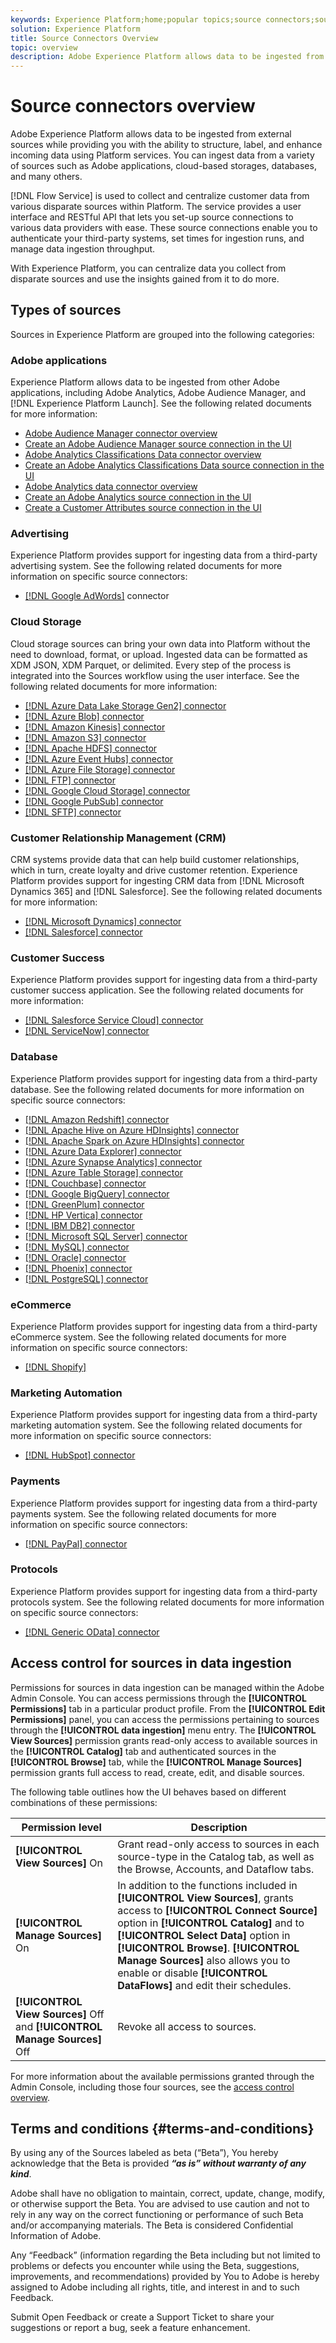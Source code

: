 ```yaml
---
keywords: Experience Platform;home;popular topics;source connectors;source connector;sources;data sources;data source;data source connection
solution: Experience Platform
title: Source Connectors Overview
topic: overview
description: Adobe Experience Platform allows data to be ingested from external sources while providing you with the ability to structure, label, and enhance incoming data using Platform services. You can ingest data from a variety of sources such as Adobe applications, cloud-based storage, databases, and many others.
---
```


# Source connectors overview

Adobe Experience Platform allows data to be ingested from external sources while providing you with the ability to structure, label, and enhance incoming data using Platform services. You can ingest data from a variety of sources such as Adobe applications, cloud-based storages, databases, and many others.

[!DNL Flow Service] is used to collect and centralize customer data from various disparate sources within Platform. The service provides a user interface and RESTful API that lets you set-up source connections to various data providers with ease. These source connections enable you to authenticate your third-party systems, set times for ingestion runs, and manage data ingestion throughput.

With Experience Platform, you can centralize data you collect from disparate sources and use the insights gained from it to do more.

## Types of sources

Sources in Experience Platform are grouped into the following categories:

### Adobe applications

Experience Platform allows data to be ingested from other Adobe applications, including Adobe Analytics, Adobe Audience Manager, and [!DNL Experience Platform Launch]. See the following related documents for more information:

- [Adobe Audience Manager connector overview](connectors/adobe-applications/audience-manager.md)
- [Create an Adobe Audience Manager source connection in the UI](./tutorials/ui/create/adobe-applications/audience-manager.md)
- [Adobe Analytics Classifications Data connector overview](connectors/adobe-applications/classifications.md)
- [Create an Adobe Analytics Classifications Data source connection in the UI](./tutorials/ui/create/adobe-applications/classifications.md)
- [Adobe Analytics data connector overview](connectors/adobe-applications/analytics.md)
- [Create an Adobe Analytics source connection in the UI](./tutorials/ui/create/adobe-applications/analytics.md)
- [Create a Customer Attributes source connection in the UI](./tutorials/ui/create/adobe-applications/customer-attributes.md)

### Advertising

Experience Platform provides support for ingesting data from a third-party advertising system. See the following related documents for more information on specific source connectors:

- [[!DNL Google AdWords]](connectors/advertising/ads.md) connector

### Cloud Storage

Cloud storage sources can bring your own data into Platform without the need to download, format, or upload. Ingested data can be formatted as XDM JSON, XDM Parquet, or delimited. Every step of the process is integrated into the Sources workflow using the user interface. See the following related documents for more information:

- [[!DNL Azure Data Lake Storage Gen2] connector](connectors/cloud-storage/adls-gen2.md)
- [[!DNL Azure Blob] connector](connectors/cloud-storage/blob.md)
- [[!DNL Amazon Kinesis] connector](connectors/cloud-storage/kinesis.md)
- [[!DNL Amazon S3] connector](connectors/cloud-storage/s3.md)
- [[!DNL Apache HDFS] connector](connectors/cloud-storage/hdfs.md)
- [[!DNL Azure Event Hubs] connector](connectors/cloud-storage/eventhub.md)
- [[!DNL Azure File Storage] connector](connectors/cloud-storage/azure-file-storage.md)
- [[!DNL FTP] connector](connectors/cloud-storage/ftp.md)
- [[!DNL Google Cloud Storage] connector](connectors/cloud-storage/google-cloud-storage.md)
- [[!DNL Google PubSub] connector](connectors/cloud-storage/google-pubsub.md)
- [[!DNL SFTP] connector](connectors/cloud-storage/sftp.md)

### Customer Relationship Management (CRM)

CRM systems provide data that can help build customer relationships, which in turn, create loyalty and drive customer retention. Experience Platform provides support for ingesting CRM data from [!DNL Microsoft Dynamics 365] and [!DNL Salesforce]. See the following related documents for more information:

- [[!DNL Microsoft Dynamics] connector](connectors/crm/ms-dynamics.md)
- [[!DNL Salesforce] connector](connectors/crm/salesforce.md)

### Customer Success

Experience Platform provides support for ingesting data from a third-party customer success application. See the following related documents for more information:

- [[!DNL Salesforce Service Cloud] connector](connectors/customer-success/salesforce-service-cloud.md)
- [[!DNL ServiceNow] connector](connectors/customer-success/servicenow.md)

### Database

Experience Platform provides support for ingesting data from a third-party database. See the following related documents for more information on specific source connectors:

- [[!DNL Amazon Redshift] connector](connectors/databases/redshift.md)
- [[!DNL Apache Hive on Azure HDInsights] connector](connectors/databases/hive.md)
- [[!DNL Apache Spark on Azure HDInsights] connector](connectors/databases/spark.md)
- [[!DNL Azure Data Explorer] connector](connectors/databases/data-explorer.md)
- [[!DNL Azure Synapse Analytics] connector](connectors/databases/synapse-analytics.md)
- [[!DNL Azure Table Storage] connector](connectors/databases/ats.md)
- [[!DNL Couchbase] connector](connectors/databases/couchbase.md)
- [[!DNL Google BigQuery] connector](connectors/databases/bigquery.md)
- [[!DNL GreenPlum] connector](connectors/databases/greenplum.md)
- [[!DNL HP Vertica] connector](connectors/databases/hp-vertica.md)
- [[!DNL IBM DB2] connector](connectors/databases/ibm-db2.md)
- [[!DNL Microsoft SQL Server] connector](connectors/databases/sql-server.md)
- [[!DNL MySQL] connector](connectors/databases/mysql.md)
- [[!DNL Oracle] connector](connectors/databases/oracle.md)
- [[!DNL Phoenix] connector](connectors/databases/phoenix.md)
- [[!DNL PostgreSQL] connector](connectors/databases/postgres.md)

### eCommerce

Experience Platform provides support for ingesting data from a third-party eCommerce system. See the following related documents for more information on specific source connectors:

- [[!DNL Shopify]](connectors/ecommerce/shopify.md)

### Marketing Automation

Experience Platform provides support for ingesting data from a third-party marketing automation system. See the following related documents for more information on specific source connectors:

- [[!DNL HubSpot] connector](connectors/marketing-automation/hubspot.md)

### Payments

Experience Platform provides support for ingesting data from a third-party payments system. See the following related documents for more information on specific source connectors:

- [[!DNL PayPal] connector](connectors/payments/paypal.md)

### Protocols

Experience Platform provides support for ingesting data from a third-party protocols system. See the following related documents for more information on specific source connectors:

- [[!DNL Generic OData] connector](connectors/protocols/odata.md)

## Access control for sources in data ingestion

Permissions for sources in data ingestion can be managed within the Adobe Admin Console. You can access permissions through the **[!UICONTROL Permissions]** tab in a particular product profile. From the **[!UICONTROL Edit Permissions]** panel, you can access the permissions pertaining to sources through the **[!UICONTROL data ingestion]** menu entry. The **[!UICONTROL View Sources]** permission grants read-only access to available sources in the **[!UICONTROL Catalog]** tab and authenticated sources in the **[!UICONTROL Browse]** tab, while the **[!UICONTROL Manage Sources]** permission grants full access to read, create, edit, and disable sources.

The following table outlines how the UI behaves based on different combinations of these permissions:

| Permission level | Description |
| ---- | ----|
| **[!UICONTROL View Sources]** On | Grant read-only access to sources in each source-type in the Catalog tab, as well as the Browse, Accounts, and Dataflow tabs. |
| **[!UICONTROL Manage Sources]** On | In addition to the functions included in **[!UICONTROL View Sources]**, grants access to **[!UICONTROL Connect Source]** option in **[!UICONTROL Catalog]** and to **[!UICONTROL Select Data]** option in **[!UICONTROL Browse]**. **[!UICONTROL Manage Sources]** also allows you to enable or disable **[!UICONTROL DataFlows]** and edit their schedules. |
| **[!UICONTROL View Sources]** Off and **[!UICONTROL Manage Sources]** Off | Revoke all access to sources. |

For more information about the available permissions granted through the Admin Console, including those four sources, see the [access control overview](../access-control/home.md).

## Terms and conditions {#terms-and-conditions}

By using any of the Sources labeled as beta (“Beta”), You hereby acknowledge that the Beta is provided ***“as is” without warranty of any kind***.

Adobe shall have no obligation to maintain, correct, update, change, modify, or otherwise support the Beta. You are advised to use caution and not to rely in any way on the correct functioning or performance of such Beta and/or accompanying materials. The Beta is considered Confidential Information of Adobe.

Any “Feedback” (information regarding the Beta including but not limited to problems or defects you encounter while using the Beta, suggestions, improvements, and recommendations) provided by You to Adobe is hereby assigned to Adobe including all rights, title, and interest in and to such Feedback.

Submit Open Feedback or create a Support Ticket to share your suggestions or report a bug, seek a feature enhancement.
